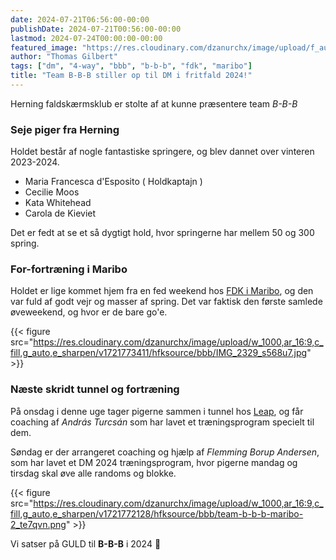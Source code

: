 ```yaml
---
date: 2024-07-21T06:56:00-00:00
publishDate: 2024-07-21T00:56:00-00:00
lastmod: 2024-07-24T00:00:00-00:00
featured_image: "https://res.cloudinary.com/dzanurchx/image/upload/f_auto,q_auto/hfksource/bbb/team-b-b-b-maribo_ydmsuf.png"
author: "Thomas Gilbert"
tags: ["dm", "4-way", "bbb", "b-b-b", "fdk", "maribo"]
title: "Team B-B-B stiller op til DM i fritfald 2024!"
---
```

Herning faldskærmsklub er stolte af at kunne præsentere team *B-B-B*

### Seje piger fra Herning
Holdet består af nogle fantastiske springere, og blev dannet over vinteren 2023-2024.
* Maria Francesca d'Esposito ( Holdkaptajn )
* Cecilie Moos
* Kata Whitehead
* Carola de Kieviet

Det er fedt at se et så dygtigt hold, hvor springerne har mellem 50 og 300 spring.
<!--more-->
### For-fortræning i Maribo
Holdet er lige kommet hjem fra en fed weekend hos [FDK i Maribo](https://www.faldskaermsklubben.dk), og den var fuld af godt vejr og masser af spring. Det var faktisk den første samlede øveweekend, og hvor er de bare go'e.

{{< figure src="https://res.cloudinary.com/dzanurchx/image/upload/w_1000,ar_16:9,c_fill,g_auto,e_sharpen/v1721773411/hfksource/bbb/IMG_2329_s568u7.jpg" >}}

### Næste skridt tunnel og fortræning
På onsdag i denne uge tager pigerne sammen i tunnel hos [Leap](https://leapmalmo.se), og får coaching af *András Turcsán* som har lavet et træningsprogram specielt til dem. 

Søndag er der arrangeret coaching og hjælp af *Flemming Borup Andersen*, som har lavet et DM 2024 træningsprogram, hvor pigerne mandag og tirsdag skal øve alle randoms og blokke.

{{< figure src="https://res.cloudinary.com/dzanurchx/image/upload/w_1000,ar_16:9,c_fill,g_auto,e_sharpen/v1721772128/hfksource/bbb/team-b-b-b-maribo-2_te7qvn.png" >}}

Vi satser på GULD til **B-B-B** i 2024 🥇